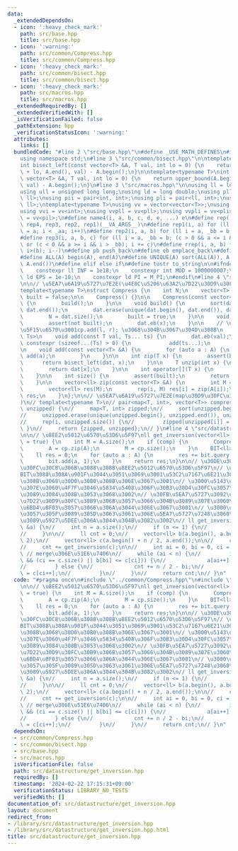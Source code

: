 ```yaml
---
data:
  _extendedDependsOn:
  - icon: ':heavy_check_mark:'
    path: src/base.hpp
    title: src/base.hpp
  - icon: ':warning:'
    path: src/common/Compress.hpp
    title: src/common/Compress.hpp
  - icon: ':heavy_check_mark:'
    path: src/common/bisect.hpp
    title: src/common/bisect.hpp
  - icon: ':heavy_check_mark:'
    path: src/macros.hpp
    title: src/macros.hpp
  _extendedRequiredBy: []
  _extendedVerifiedWith: []
  _isVerificationFailed: false
  _pathExtension: hpp
  _verificationStatusIcon: ':warning:'
  attributes:
    links: []
  bundledCode: "#line 2 \"src/base.hpp\"\n#define _USE_MATH_DEFINES\n#include <bits/stdc++.h>\n\
    using namespace std;\n#line 3 \"src/common/bisect.hpp\"\n\ntemplate<typename T>\n\
    int bisect_left(const vector<T> &A, T val, int lo = 0) {\n    return lower_bound(A.begin()\
    \ + lo, A.end(), val) - A.begin();\n}\n\ntemplate<typename T>\nint bisect_right(const\
    \ vector<T> &A, T val, int lo = 0) {\n    return upper_bound(A.begin() + lo, A.end(),\
    \ val) - A.begin();\n}\n#line 3 \"src/macros.hpp\"\n\nusing ll = long long;\n\
    using ull = unsigned long long;\nusing ld = long double;\nusing pll = pair<ll,\
    \ ll>;\nusing pii = pair<int, int>;\nusing pli = pair<ll, int>;\nusing pil = pair<int,\
    \ ll>;\ntemplate<typename T>\nusing vv = vector<vector<T>>;\nusing vvl = vv<ll>;\n\
    using vvi = vv<int>;\nusing vvpll = vv<pll>;\nusing vvpli = vv<pli>;\nusing vvpil\
    \ = vv<pil>;\n#define name4(i, a, b, c, d, e, ...) e\n#define rep(...) name4(__VA_ARGS__,\
    \ rep4, rep3, rep2, rep1)(__VA_ARGS__)\n#define rep1(i, a) for (ll i = 0, _aa\
    \ = a; i < _aa; i++)\n#define rep2(i, a, b) for (ll i = a, _bb = b; i < _bb; i++)\n\
    #define rep3(i, a, b, c) for (ll i = a, _bb = b; (c > 0 && a <= i && i < _bb)\
    \ or (c < 0 && a >= i && i > _bb); i += c)\n#define rrep(i, a, b) for (ll i=(a);\
    \ i>(b); i--)\n#define pb push_back\n#define eb emplace_back\n#define mkp make_pair\n\
    #define ALL(A) begin(A), end(A)\n#define UNIQUE(A) sort(ALL(A)), A.erase(unique(ALL(A)),\
    \ A.end())\n#define elif else if\n#define tostr to_string\n\n#ifndef CONSTANTS\n\
    \    constexpr ll INF = 1e18;\n    constexpr int MOD = 1000000007;\n    constexpr\
    \ ld EPS = 1e-10;\n    constexpr ld PI = M_PI;\n#endif\n#line 4 \"src/common/Compress.hpp\"\
    \n\n// \u5EA7\u6A19\u5727\u7E2E(\u4E8C\u5206\u63A2\u7D22\u30D9\u30FC\u30B9)\n\
    template<typename T>\nstruct Compress {\n    int N;\n    vector<T> dat;\n    bool\
    \ built = false;\n\n    Compress() {}\n\n    Compress(const vector<T> &A) : dat(A)\
    \ {\n        build();\n    }\n\n    void build() {\n        sort(dat.begin(),\
    \ dat.end());\n        dat.erase(unique(dat.begin(), dat.end()), dat.end());\n\
    \        N = dat.size();\n        built = true;\n    }\n\n    void add(T x) {\n\
    \        assert(not built);\n        dat.eb(x);\n    }\n\n    // \u53EF\u5909\u9577\
    \u5F15\u6570\u3001cp.add(l, r); \u3068\u304B\u3067\u304D\u308B\n    template<typename...\
    \ Ts>\n    void add(const T val, Ts... ts) {\n        dat.eb(val);\n        if\
    \ constexpr (sizeof...(Ts) > 0) {\n            add(ts...);\n        }\n    }\n\
    \n    void add(const vector<T> &A) {\n        for (auto a : A) {\n           \
    \ add(a);\n        }\n    }\n\n    int zip(T x) {\n        assert(built);\n  \
    \      return bisect_left(dat, x);\n    }\n\n    T unzip(int x) {\n        assert(built);\n\
    \        return dat[x];\n    }\n\n    int operator[](T x) {\n        return zip(x);\n\
    \    }\n\n    int size() {\n        assert(built);\n        return dat.size();\n\
    \    }\n\n    vector<ll> zip(const vector<T> &A) {\n        int M = A.size();\n\
    \        vector<ll> res(M);\n        rep(i, M) res[i] = zip(A[i]);\n        return\
    \ res;\n    }\n};\n\n// \u5EA7\u6A19\u5727\u7E2E(map\u30D9\u30FC\u30B9)(\u65E7\
    )\n// template<typename T>\n// pair<map<T, int>, vector<T>> compress(vector<T>\
    \ unzipped) {\n//     map<T, int> zipped;\n//     sort(unzipped.begin(), unzipped.end());\n\
    //     unzipped.erase(unique(unzipped.begin(), unzipped.end()), unzipped.end());\n\
    //     rep(i, unzipped.size()) {\n//         zipped[unzipped[i]] = i;\n//    \
    \ }\n//     return {zipped, unzipped};\n// }\n#line 4 \"src/datastructure/get_inversion.hpp\"\
    \n\n// \u8EE2\u5012\u6570\u53D6\u5F97\nll get_inversion(vector<ll> A, bool comp\
    \ = true) {\n    int M = A.size();\n    if (comp) {\n        Compress<ll> cp(A);\n\
    \        A = cp.zip(A);\n        M = cp.size();\n    }\n    BIT<ll> bit(M);\n\
    \    ll res = 0;\n    for (auto a : A) {\n        res += bit.query(a + 1, M);\n\
    \        bit.add(a, 1);\n    }\n    return res;\n}\n\n// \u30DE\u30FC\u30B8\u30BD\
    \u30FC\u30C8\u306B\u3088\u308B\u8EE2\u5012\u6570\u53D6\u5F97\n// \u30FB\u5EA7\u5727\
    BIT\u3088\u308A\u901F\u3044\u3051\u3069\u3001\u53C2\u7167\u6E21\u3057\u3084\u3081\
    \u308B\u3068\u30D0\u30B0\u308B\u306E\u3067\u3001\n// \u3000\u5143\u306E\u5217\u3082\
    \u307E\u3060\u4F7F\u3046\u5834\u5408\u306F\u30B3\u30D4\u30FC\u3057\u3066\u304B\
    \u3089\u3084\u308B\u3053\u3068\u3002\n// \u30FB\u5EA7\u5727\u3092\u4E8C\u5206\u63A2\
    \u7D22\u30D9\u30FC\u30B9\u306B\u3057\u3066\u304B\u3089\u307E\u3060\u901F\u5EA6\
    \u6BD4\u8F03\u3057\u3066\u306A\u3044\u306E\u3067\u3001\n// \u3000\u3082\u3057\u304B\
    \u3057\u305F\u3089\u305D\u3063\u3061\u306E\u5EA7\u5727\u7248\u3060\u3063\u305F\
    \u3089\u5927\u5DEE\u306A\u3044\u304B\u3082\u3002\n// ll get_inversion(vector<ll>\
    \ &a) {\n//     int n = a.size();\n//     if (n <= 1) {\n//         return 0;\n\
    //     }\n\n//     ll cnt = 0;\n//     vector<ll> b(a.begin(), a.begin() + n /\
    \ 2);\n//     vector<ll> c(a.begin() + n / 2, a.end());\n\n//     cnt += get_inversion(b);\n\
    //     cnt += get_inversion(c);\n\n//     int ai = 0, bi = 0, ci = 0;\n//    \
    \ // merge\u306E\u51E6\u7406\n//     while (ai < n) {\n//         if (bi < b.size()\
    \ && (ci == c.size() || b[bi] <= c[ci])) {\n//             a[ai++] = b[bi++];\n\
    //         } else {\n//             cnt += n / 2 - bi;\n//             a[ai++]\
    \ = c[ci++];\n//         }\n//     }\n//     return cnt;\n// }\n"
  code: "#pragma once\n#include \"../common/Compress.hpp\"\n#include \"../macros.hpp\"\
    \n\n// \u8EE2\u5012\u6570\u53D6\u5F97\nll get_inversion(vector<ll> A, bool comp\
    \ = true) {\n    int M = A.size();\n    if (comp) {\n        Compress<ll> cp(A);\n\
    \        A = cp.zip(A);\n        M = cp.size();\n    }\n    BIT<ll> bit(M);\n\
    \    ll res = 0;\n    for (auto a : A) {\n        res += bit.query(a + 1, M);\n\
    \        bit.add(a, 1);\n    }\n    return res;\n}\n\n// \u30DE\u30FC\u30B8\u30BD\
    \u30FC\u30C8\u306B\u3088\u308B\u8EE2\u5012\u6570\u53D6\u5F97\n// \u30FB\u5EA7\u5727\
    BIT\u3088\u308A\u901F\u3044\u3051\u3069\u3001\u53C2\u7167\u6E21\u3057\u3084\u3081\
    \u308B\u3068\u30D0\u30B0\u308B\u306E\u3067\u3001\n// \u3000\u5143\u306E\u5217\u3082\
    \u307E\u3060\u4F7F\u3046\u5834\u5408\u306F\u30B3\u30D4\u30FC\u3057\u3066\u304B\
    \u3089\u3084\u308B\u3053\u3068\u3002\n// \u30FB\u5EA7\u5727\u3092\u4E8C\u5206\u63A2\
    \u7D22\u30D9\u30FC\u30B9\u306B\u3057\u3066\u304B\u3089\u307E\u3060\u901F\u5EA6\
    \u6BD4\u8F03\u3057\u3066\u306A\u3044\u306E\u3067\u3001\n// \u3000\u3082\u3057\u304B\
    \u3057\u305F\u3089\u305D\u3063\u3061\u306E\u5EA7\u5727\u7248\u3060\u3063\u305F\
    \u3089\u5927\u5DEE\u306A\u3044\u304B\u3082\u3002\n// ll get_inversion(vector<ll>\
    \ &a) {\n//     int n = a.size();\n//     if (n <= 1) {\n//         return 0;\n\
    //     }\n\n//     ll cnt = 0;\n//     vector<ll> b(a.begin(), a.begin() + n /\
    \ 2);\n//     vector<ll> c(a.begin() + n / 2, a.end());\n\n//     cnt += get_inversion(b);\n\
    //     cnt += get_inversion(c);\n\n//     int ai = 0, bi = 0, ci = 0;\n//    \
    \ // merge\u306E\u51E6\u7406\n//     while (ai < n) {\n//         if (bi < b.size()\
    \ && (ci == c.size() || b[bi] <= c[ci])) {\n//             a[ai++] = b[bi++];\n\
    //         } else {\n//             cnt += n / 2 - bi;\n//             a[ai++]\
    \ = c[ci++];\n//         }\n//     }\n//     return cnt;\n// }\n"
  dependsOn:
  - src/common/Compress.hpp
  - src/common/bisect.hpp
  - src/base.hpp
  - src/macros.hpp
  isVerificationFile: false
  path: src/datastructure/get_inversion.hpp
  requiredBy: []
  timestamp: '2024-02-22 17:15:31+09:00'
  verificationStatus: LIBRARY_NO_TESTS
  verifiedWith: []
documentation_of: src/datastructure/get_inversion.hpp
layout: document
redirect_from:
- /library/src/datastructure/get_inversion.hpp
- /library/src/datastructure/get_inversion.hpp.html
title: src/datastructure/get_inversion.hpp
---
```

